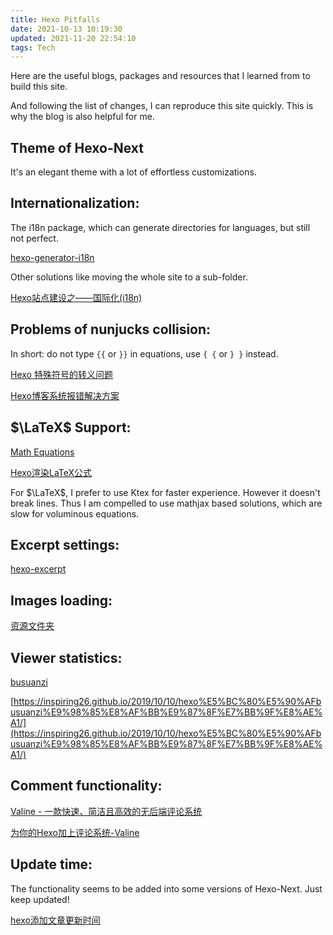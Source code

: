 ```yaml
---
title: Hexo Pitfalls
date: 2021-10-13 10:19:30
updated: 2021-11-20 22:54:10
tags: Tech
---
```


Here are the useful blogs, packages and resources that I learned from to build this site.

And following the list of changes, I can reproduce this site quickly. This is why the blog is also helpful for me.

## Theme of Hexo-Next

It's an elegant theme with a lot of effortless customizations.


## Internationalization:

The i18n package, which can generate directories for languages, but still not perfect.

[hexo-generator-i18n](https://github.com/Jamling/hexo-generator-i18n)

Other solutions like moving the whole site to a sub-folder.

[Hexo站点建设之——国际化(i18n)](https://blog.csdn.net/calvin_zhou/article/details/110957632)


## Problems of nunjucks collision:

In short: do not type `{{` or `}}` in equations, use `{ {` or `} }` instead.

[Hexo 特殊符号的转义问题](http://wxnacy.com/2018/01/12/hexo-specific-symbol/)

[Hexo博客系统报错解决方案](https://blog.csdn.net/violetjack0808/article/details/79472256)


## $\LaTeX$ Support:

[Math Equations](https://github.com/theme-next/hexo-theme-next/blob/master/docs/MATH.md)

[Hexo渲染LaTeX公式](https://www.jianshu.com/p/9b9c241146bc)

For $\LaTeX$, I prefer to use Ktex for faster experience. However it doesn't break lines. Thus I am compelled to use mathjax based solutions, which are slow for voluminous equations.

## Excerpt settings:

[hexo-excerpt](https://github.com/chekun/hexo-excerpt)

## Images loading:

[资源文件夹](https://hexo.io/zh-cn/docs/asset-folders)

## Viewer statistics:

[busuanzi](https://github.com/JoeyBling/busuanzi.pure.js)

[https://inspiring26.github.io/2019/10/10/hexo%E5%BC%80%E5%90%AFbusuanzi%E9%98%85%E8%AF%BB%E9%87%8F%E7%BB%9F%E8%AE%A1/](https://inspiring26.github.io/2019/10/10/hexo%E5%BC%80%E5%90%AFbusuanzi%E9%98%85%E8%AF%BB%E9%87%8F%E7%BB%9F%E8%AE%A1/)

## Comment functionality:

[Valine - 一款快速、简洁且高效的无后端评论系统](https://valine.js.org/)

[为你的Hexo加上评论系统-Valine](https://blog.csdn.net/blue_zy/article/details/79071414)

## Update time:

The functionality seems to be added into some versions of Hexo-Next. Just keep updated!

[hexo添加文章更新时间](https://www.jianshu.com/p/ae3a0666e998)